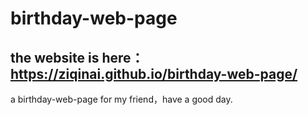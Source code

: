 # birthday-web-page
## the website is here：https://ziqinai.github.io/birthday-web-page/
a birthday-web-page for my friend，have a good day.
